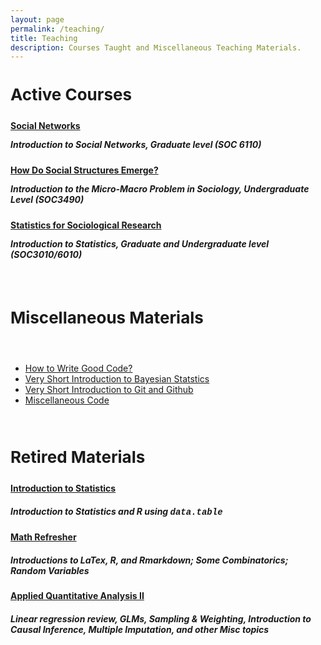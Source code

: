 ```yaml
---
layout: page
permalink: /teaching/
title: Teaching
description: Courses Taught and Miscellaneous Teaching Materials.
---
```


<h3 class="year" style="font-size: 26px"> Active Courses </h3>

<h4> 
<a href="{% link _teaching/005_2021_SocNet_6110.md %}" class="article"> <strong>Social Networks</strong> </a>
</h4>
<h5 style="margin-top: -5px;">
Introduction to Social Networks, Graduate level (SOC 6110)
</h5>

<h4> 
<a href="{% link _teaching/006_2025_MicroMacro_3490.md %}"  class="article"> <strong>How Do Social Structures Emerge?</strong> </a>
</h4>
<h5 style="margin-top: -5px;">
Introduction to the Micro-Macro Problem in Sociology, Undergraduate Level (SOC3490)
</h5>

<h4> 
<a href="{% link _teaching/006_2025_MicroMacro_3490.md %}"  class="article"> <strong>Statistics for Sociological Research</strong> </a>
</h4>
<h5 style="margin-top: -5px;">
Introduction to Statistics, Graduate and Undergraduate level (SOC3010/6010)
</h5>

<br>

<h3 class="year" style="font-size: 26px"> Miscellaneous Materials </h3>

<br> 

- <a href="{% link assets/teaching/CPP_coding.pdf %}" class="article"> How to Write Good Code?</a>
- <a href="{% link assets/teaching/BayesianStats.pdf %}" class="article"> Very Short Introduction to Bayesian Statstics</a>
- <a href="{% link assets/teaching/GitTutorial.pdf %}" class="article"> Very Short Introduction to Git and Github</a>
- <a href="{% link _teaching/000_0000_Misc.md %}"  class="article"> Miscellaneous Code</a>

<br>

<h3 class="year" style="font-size: 26px"> Retired Materials </h3>

<h4> 
<a href="{% link _teaching/003_2019_IntroStats.md %}"  class="article"> <strong>Introduction to Statistics</strong> </a>
</h4>
<h5>
Introduction to Statistics and R using <span style="font-family:'Courier New'">data.table</span>
</h5>

<h4> 
<a href="{% link _teaching/002_2019_MathRefresh.md %}"  class="article"> <strong>Math Refresher</strong> </a>
</h4>
<h5>
Introductions to LaTex, R, and Rmarkdown; Some Combinatorics; Random Variables
</h5>

<h4> 
<a href="{% link _teaching/001_2018_AQAII.md %}"  class="article"> <strong>Applied Quantitative Analysis II</strong> </a>
</h4>
<h5>
Linear regression review, GLMs, Sampling & Weighting, Introduction to Causal Inference, Multiple Imputation, and other Misc topics
</h5>



